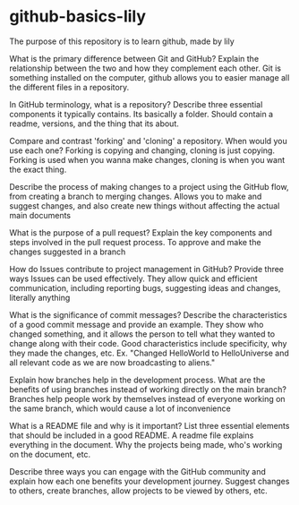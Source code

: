 # github-basics-lily

The purpose of this repository is to learn github, made by lily

What is the primary difference between Git and GitHub? Explain the relationship between the two and how they complement each other.
Git is something installed on the computer, github allows you to easier manage all the different files in a repository. 

In GitHub terminology, what is a repository? Describe three essential components it typically contains.
Its basically a folder. Should contain a readme, versions, and the thing that its about. 

Compare and contrast 'forking' and 'cloning' a repository. When would you use each one?
Forking is copying and changing, cloning is just copying. Forking is used when you wanna make changes, cloning is when you want the exact thing. 

Describe the process of making changes to a project using the GitHub flow, from creating a branch to merging changes.
Allows you to make and suggest changes, and also create new things without affecting the actual main documents

What is the purpose of a pull request? Explain the key components and steps involved in the pull request process.
To approve and make the changes suggested in a branch

How do Issues contribute to project management in GitHub? Provide three ways Issues can be used effectively.
They allow quick and efficient communication, including reporting bugs, suggesting ideas and changes, literally anything

What is the significance of commit messages? Describe the characteristics of a good commit message and provide an example.
They show who changed something, and it allows the person to tell what they wanted to change along with their code. Good characteristics include specificity, why they made the changes, etc. 
Ex. "Changed HelloWorld to HelloUniverse and all relevant code as we are now broadcasting to aliens."

Explain how branches help in the development process. What are the benefits of using branches instead of working directly on the main branch?
Branches help people work by themselves instead of everyone working on the same branch, which would cause a lot of inconvenience 

What is a README file and why is it important? List three essential elements that should be included in a good README.
A readme file explains everything in the document. Why the projects being made, who's working on the document, etc. 

Describe three ways you can engage with the GitHub community and explain how each one benefits your development journey.
Suggest changes to others, create branches, allow projects to be viewed by others, etc. 
